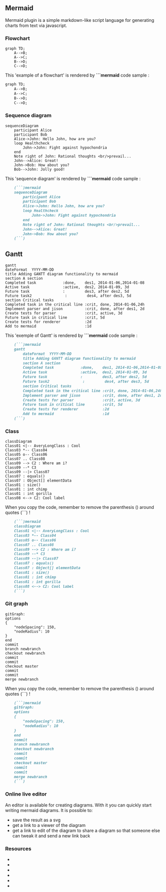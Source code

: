 
## Mermaid

Mermaid plugin is a simple markdown-like script language for generating charts from text via javascript.

### Flowchart

```mermaid
graph TD;
    A-->B;
    A-->C;
    B-->D;
    C-->D;
```

This 'example of a flowchart' is rendered by **```mermaid** code sample :

```md
graph TD;
    A-->B;
    A-->C;
    B-->D;
    C-->D;
```

### Sequence diagram

```mermaid
sequenceDiagram
    participant Alice
    participant Bob
    Alice->John: Hello John, how are you?
    loop Healthcheck
        John->John: Fight against hypochondria
    end
    Note right of John: Rational thoughts <br/>prevail...
    John-->Alice: Great!
    John->Bob: How about you?
    Bob-->John: Jolly good!
```

This 'sequence diagram' is rendered by **```mermaid** code sample :

```md
    (```)mermaid
    sequenceDiagram
        participant Alice
        participant Bob
        Alice->John: Hello John, how are you?
        loop Healthcheck
            John->John: Fight against hypochondria
        end
        Note right of John: Rational thoughts <br/>prevail...
        John-->Alice: Great!
        John->Bob: How about you?
    (```)
```

## Gantt

```mermaid
gantt
dateFormat  YYYY-MM-DD
title Adding GANTT diagram functionality to mermaid
section A section
Completed task            :done,    des1, 2014-01-06,2014-01-08
Active task               :active,  des2, 2014-01-09, 3d
Future task               :         des3, after des2, 5d
Future task2               :         des4, after des3, 5d
section Critical tasks
Completed task in the critical line :crit, done, 2014-01-06,24h
Implement parser and jison          :crit, done, after des1, 2d
Create tests for parser             :crit, active, 3d
Future task in critical line        :crit, 5d
Create tests for renderer           :2d
Add to mermaid                      :1d
```

This 'exemple of Gantt' is rendered by **```mermaid** code sample :

```md
    (```)mermaid
    gantt
        dateFormat  YYYY-MM-DD
        title Adding GANTT diagram functionality to mermaid
        section A section
        Completed task            :done,    des1, 2014-01-06,2014-01-08
        Active task               :active,  des2, 2014-01-09, 3d
        Future task               :         des3, after des2, 5d
        Future task2               :         des4, after des3, 5d
        section Critical tasks
        Completed task in the critical line :crit, done, 2014-01-06,24h
        Implement parser and jison          :crit, done, after des1, 2d
        Create tests for parser             :crit, active, 3d
        Future task in critical line        :crit, 5d
        Create tests for renderer           :2d
        Add to mermaid                      :1d
    (```)
```

### Class

```mermaid
classDiagram
Class01 <|-- AveryLongClass : Cool
Class03 *-- Class04
Class05 o-- Class06
Class07 .. Class08
Class09 --> C2 : Where am i?
Class09 --* C3
Class09 --|> Class07
Class07 : equals()
Class07 : Object[] elementData
Class01 : size()
Class01 : int chimp
Class01 : int gorilla
Class08 <--> C2: Cool label
```

When you copy the code, remember to remove the parenthesis () around quotes (```) !

```md
    (```)mermaid
    classDiagram
    Class01 <|-- AveryLongClass : Cool
    Class03 *-- Class04
    Class05 o-- Class06
    Class07 .. Class08
    Class09 --> C2 : Where am i?
    Class09 --* C3
    Class09 --|> Class07
    Class07 : equals()
    Class07 : Object[] elementData
    Class01 : size()
    Class01 : int chimp
    Class01 : int gorilla
    Class08 <--> C2: Cool label
    (```)
```

### Git graph

```mermaid
gitGraph:
options
{
    "nodeSpacing": 150,
    "nodeRadius": 10
}
end
commit
branch newbranch
checkout newbranch
commit
commit
checkout master
commit
commit
merge newbranch
```

When you copy the code, remember to remove the parenthesis () around quotes (```) !

```md
    (```)mermaid
    gitGraph:
    options
    {
        "nodeSpacing": 150,
        "nodeRadius": 10
    }
    end
    commit
    branch newbranch
    checkout newbranch
    commit
    commit
    checkout master
    commit
    commit
    merge newbranch
    (```)
```

### Online live editor

An editor is available for creating diagrams. With it you can quickly start writing mermaid diagrams. It is possible to:

+ save the result as a svg
+ get a link to a viewer of the diagram
+ get a link to edit of the diagram to share a diagram so that someone else can tweak it and send a new link back

### Resources

+ [Mermaidjs]: https://mermaidjs.github.io/
+ [Live editor]: https://mermaidjs.github.io/mermaid-live-editor/
+ [Github]: https://github.com/mermaidjs
+ [Github Flowchart]:https://github.com/mermaidjs/flowchart
+ [Github Mermaid]: https://github.com/knsv/mermaid
+ [Mermaidjs]: https://mermaidjs.github.io/
